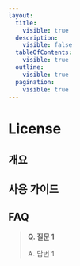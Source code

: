 ```yaml
---
layout:
  title:
    visible: true
  description:
    visible: false
  tableOfContents:
    visible: true
  outline:
    visible: true
  pagination:
    visible: true
---
```


# License

## 개요

## 사용 가이드

## FAQ

> **Q. 질문 1**
>
> A. 답변 1
